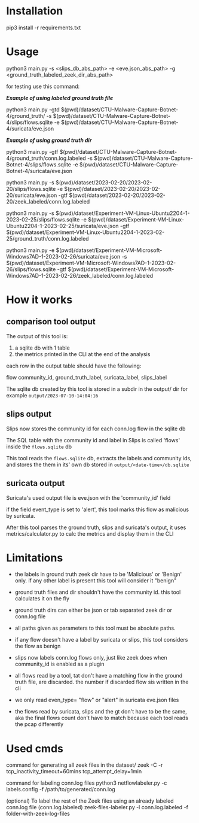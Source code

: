 # Installation

pip3 install -r requirements.txt

# Usage 

python3 main.py -s <slips_db_abs_path> -e <eve.json_abs_path> -g <ground_truth_labeled_zeek_dir_abs_path>

for testing use this command:

***Example of using labeled ground truth file***

python3 main.py -gtd $(pwd)/dataset/CTU-Malware-Capture-Botnet-4/ground_truth/ -s $(pwd)/dataset/CTU-Malware-Capture-Botnet-4/slips/flows.sqlite -e $(pwd)/dataset/CTU-Malware-Capture-Botnet-4/suricata/eve.json  

***Example of using ground truth dir***

python3 main.py -gtf $(pwd)/dataset/CTU-Malware-Capture-Botnet-4/ground_truth/conn.log.labeled -s $(pwd)/dataset/CTU-Malware-Capture-Botnet-4/slips/flows.sqlite -e $(pwd)/dataset/CTU-Malware-Capture-Botnet-4/suricata/eve.json  

python3 main.py -s $(pwd)/dataset/2023-02-20/2023-02-20/slips/flows.sqlite -e $(pwd)/dataset/2023-02-20/2023-02-20/suricata/eve.json -gtf $(pwd)/dataset/2023-02-20/2023-02-20/zeek_labeled/conn.log.labeled 

python3 main.py -s $(pwd)/dataset/Experiment-VM-Linux-Ubuntu2204-1-2023-02-25/slips/flows.sqlite -e $(pwd)/dataset/Experiment-VM-Linux-Ubuntu2204-1-2023-02-25/suricata/eve.json -gtf $(pwd)/dataset/Experiment-VM-Linux-Ubuntu2204-1-2023-02-25/ground_truth/conn.log.labeled 

python3 main.py -e $(pwd)/dataset/Experiment-VM-Microsoft-Windows7AD-1-2023-02-26/suricata/eve.json -s $(pwd)/dataset/Experiment-VM-Microsoft-Windows7AD-1-2023-02-26/slips/flows.sqlite -gtf $(pwd)/dataset/Experiment-VM-Microsoft-Windows7AD-1-2023-02-26/zeek_labeled/conn.log.labeled


# How it works

## comparison tool output

The output of this tool is:

1. a sqlite db with 1 table
2. the metrics printed in the CLI at the end of the analysis

each row in the output table should have the following:

flow community_id, ground_truth_label, suricata_label, slips_label


The sqlite db created by this tool is stored in a subdir in the output/ dir
for example
```output/2023-07-10-14:04:16```

## slips output 

Slips now stores the community id for each conn.log flow in the sqlite db

The SQL table with the community id and label in Slips is called 'flows' inside the ```flows.sqlite``` db

This tool reads the ```flows.sqlite``` db, extracts the labels and community ids, and stores the them in its' own db stored in ```output/<date-time>/db.sqlite```

## suricata output

Suricata's used output file is eve.json with the 'community_id' field

if the field event_type is set to 'alert', this tool marks this flow as malicious by suricata.

After this tool parses the ground truth, slips and suricata's output, it uses metrics/calculator.py to calc the metrics and display them in the CLI


# Limitations

* the labels in ground truth zeek dir have to be 'Malicious' or 'Benign' only. if any other label is present this tool will consider it "benign"
* ground truth files and dir shouldn't have the community id. this tool calculates it on the fly
* ground truth dirs can either be json or tab separated zeek dir or conn.log file

* all paths given as parameters to this tool must be absolute paths.
* if any flow doesn't have a label by suricata or slips, this tool considers the flow as benign 

* slips now labels conn.log flows only, just like zeek does when community_id is enabled as a plugin

* all flows read by a tool, tat don't have a matching flow in the ground truth file, are discarded. the number if discarded flow sis written in the cli

* we only read even_type= "flow" or "alert" in suricata eve.json files

* the flows read by suricata, slips and the gt don't have to be the same, aka the final flows count don't have to match because each tool reads the pcap differently

# Used cmds

command for generating all zeek files in the dataset/
 zeek -C -r <pcap>  tcp_inactivity_timeout=60mins tcp_attempt_delay=1min


command for labeling conn.log files
python3 netflowlabeler.py -c labels.config -f /path/to/generated/conn.log

(optional) To label the rest of the Zeek files using an already labeled conn.log file (conn.log.labeled)
zeek-files-labeler.py -l conn.log.labeled -f folder-with-zeek-log-files



